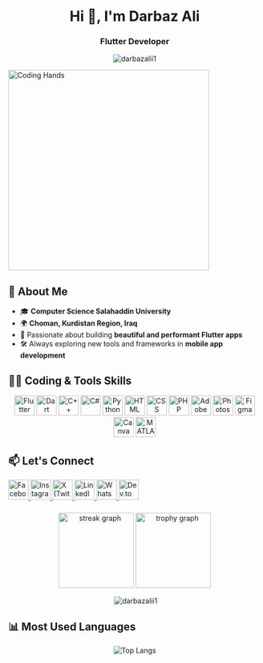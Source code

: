 <h1 align="center">Hi 👋, I'm Darbaz Ali</h1>
<h3 align="center">Flutter Developer </h3>

<p align="center">
  <img src="https://komarev.com/ghpvc/?username=darbazalii1&label=Profile%20views&color=0e75b6&style=flat" alt="darbazalii1" />
</p

<p align="center">
  <img src="https://raw.githubusercontent.com/darbazalii1/Darbaz-ali/dd39b39f081fe77ae6d9a668b8a7f8a168f4446c/coding-hands.jpg.jpg" alt="Coding Hands" width="400" />
</p>



## 🚀 About Me

- 🎓 **Computer Science Salahaddin University**
- 🌍 **Choman, Kurdistan Region, Iraq**
- 📱 Passionate about building **beautiful and performant Flutter apps**
- 🛠️ Always exploring new tools and frameworks in **mobile app development**



## 🧑‍💻 Coding & Tools Skills

<p align="center">
  <!-- Flutter -->
  <img src="https://cdn.jsdelivr.net/gh/devicons/devicon/icons/flutter/flutter-original.svg" alt="Flutter" width="40" height="40"/>
  <!-- Dart -->
  <img src="https://cdn.jsdelivr.net/gh/devicons/devicon/icons/dart/dart-original.svg" alt="Dart" width="40" height="40"/>
  <!-- C++ -->
  <img src="https://cdn.jsdelivr.net/gh/devicons/devicon/icons/cplusplus/cplusplus-original.svg" alt="C++" width="40" height="40"/>
  <!-- C# -->
  <img src="https://cdn.jsdelivr.net/gh/devicons/devicon/icons/csharp/csharp-original.svg" alt="C#" width="40" height="40"/>
  <!-- Python -->
  <img src="https://cdn.jsdelivr.net/gh/devicons/devicon/icons/python/python-original.svg" alt="Python" width="40" height="40"/>
  <!-- HTML -->
  <img src="https://cdn.jsdelivr.net/gh/devicons/devicon/icons/html5/html5-original.svg" alt="HTML" width="40" height="40"/>
  <!-- CSS -->
  <img src="https://cdn.jsdelivr.net/gh/devicons/devicon/icons/css3/css3-original.svg" alt="CSS" width="40" height="40"/>
  <!-- PHP -->
  <img src="https://cdn.jsdelivr.net/gh/devicons/devicon/icons/php/php-original.svg" alt="PHP" width="40" height="40"/>
  <!-- Adobe Illustrator -->
  <img src="https://cdn.jsdelivr.net/gh/devicons/devicon/icons/illustrator/illustrator-plain.svg" alt="Adobe Illustrator" width="40" height="40"/>
  <!-- Photoshop -->
  <img src="https://cdn.jsdelivr.net/gh/devicons/devicon/icons/photoshop/photoshop-plain.svg" alt="Photoshop" width="40" height="40"/>
  <!-- Figma -->
  <img src="https://cdn.jsdelivr.net/gh/devicons/devicon/icons/figma/figma-original.svg" alt="Figma" width="40" height="40"/>
  <!-- Canva -->
  <img src="https://img.icons8.com/color/48/000000/canva.png" alt="Canva" width="40" height="40"/>
  <!-- MATLAB -->
  <img src="https://upload.wikimedia.org/wikipedia/commons/2/21/Matlab_Logo.png" alt="MATLAB" width="40" height="40"/>
</p>





## 📫 Let's Connect

<p align="left">
  <a href="https://www.facebook.com/darbazcs/" target="_blank">
    <img src="https://cdn.jsdelivr.net/gh/devicons/devicon/icons/facebook/facebook-original.svg" alt="Facebook" width="40" />
  </a>
  <a href="https://www.instagram.com/darbaz.alii/" target="_blank">
    <img src="https://upload.wikimedia.org/wikipedia/commons/a/a5/Instagram_icon.png" alt="Instagram" width="40" />
  </a>
  <a href="https://x.com/darbazalii" target="_blank">
    <img src="https://cdn.jsdelivr.net/gh/devicons/devicon/icons/twitter/twitter-original.svg" alt="X (Twitter)" width="40" />
  </a>
  <a href="https://www.linkedin.com/in/darbaz-ali-ab821b173/" target="_blank">
    <img src="https://cdn.jsdelivr.net/gh/devicons/devicon/icons/linkedin/linkedin-original.svg" alt="LinkedIn" width="40" />
  </a>
  <a href="https://wa.me/9647507049410" target="_blank">
    <img src="https://upload.wikimedia.org/wikipedia/commons/6/6b/WhatsApp.svg" alt="WhatsApp" width="40" />
  </a>
  <a href="https://dev.to/darbaz_ali" target="_blank">
    <img src="https://d2fltix0v2e0sb.cloudfront.net/dev-badge.svg" alt="Dev.to" width="40" />
  </a>
</p>




###

<div align="center">
  <img src="https://streak-stats.demolab.com?user=maurodesouza&locale=en&mode=daily&theme=dracula&hide_border=false&border_radius=5&order=3" height="150" alt="streak graph"  />
  <img src="https://github-profile-trophy.vercel.app?username=maurodesouza&theme=dracula&column=-1&row=1&margin-w=8&margin-h=8&no-bg=false&no-frame=false&order=4" height="150" alt="trophy graph"  />
</div>

<div align="center">
<p>&nbsp;<img align="centre" src="https://github-readme-stats.vercel.app/api?username=darbazalii1&show_icons=true&locale=en" alt="darbazalii1" /></p>
</div>


## 📊 Most Used Languages

<p align="center">
  <img src="https://github-readme-stats.vercel.app/api/top-langs/?username=darbazalii1&layout=compact&langs_count=8&theme=github_dark" alt="Top Langs" />
</p>
